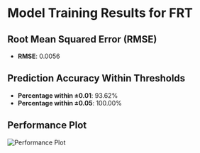# Model Training Results for FRT

## Root Mean Squared Error (RMSE)
- **RMSE**: 0.0056

## Prediction Accuracy Within Thresholds
- **Percentage within ±0.01**: 93.62%
- **Percentage within ±0.05**: 100.00%

## Performance Plot
![Performance Plot](../imgs/FRT.png)
